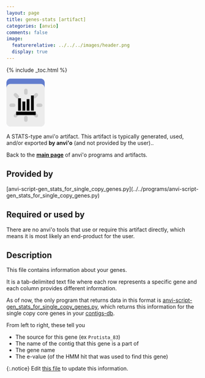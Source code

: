 ```yaml
---
layout: page
title: genes-stats [artifact]
categories: [anvio]
comments: false
image:
  featurerelative: ../../../images/header.png
  display: true
---
```



{% include _toc.html %}


<img src="../../images/icons/STATS.png" alt="STATS" style="width:100px; border:none" />

A STATS-type anvi'o artifact. This artifact is typically generated, used, and/or exported **by anvi'o** (and not provided by the user)..

Back to the **[main page](../../)** of anvi'o programs and artifacts.

## Provided by


<p style="text-align: left" markdown="1"><span class="artifact-p">[anvi-script-gen_stats_for_single_copy_genes.py](../../programs/anvi-script-gen_stats_for_single_copy_genes.py)</span></p>


## Required or used by


There are no anvi'o tools that use or require this artifact directly, which means it is most likely an end-product for the user.


## Description

This file contains information about your genes. 

It is a tab-delimited text file where each row represents a specific gene and each column provides different information. 

As of now, the only program that returns data in this format is <span class="artifact-n">[anvi-script-gen_stats_for_single_copy_genes.py](/help/7/programs/anvi-script-gen_stats_for_single_copy_genes.py)</span>, which returns this information for the single copy core genes in your <span class="artifact-n">[contigs-db](/help/7/artifacts/contigs-db)</span>. 

From left to right, these tell you 
* The source for this gene (ex `Protista_83`)
* The name of the contig that this gene is a part of
* The gene name 
* The e-value (of the HMM hit that was used to find this gene)


{:.notice}
Edit [this file](https://github.com/merenlab/anvio/tree/master/anvio/docs/artifacts/genes-stats.md) to update this information.

